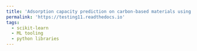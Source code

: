 ```yaml
---
title: 'Adsorption capacity prediction on carbon-based materials using deep learning'
permalink: 'https://testing11.readthedocs.io'
tags:
  - scikit-learn
  - ML tooling
  - python libraries
---
```

